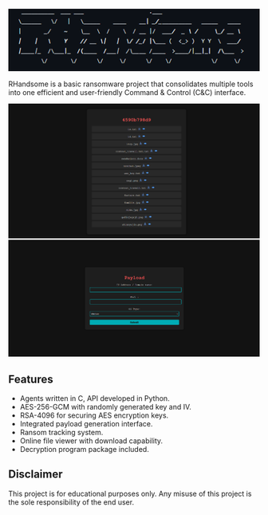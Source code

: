 ![RHandsome_logo](https://raw.githubusercontent.com/Goenae/RHandsome/refs/heads/master/screenshots/logo.PNG?token=GHSAT0AAAAAAC7NUKM6D7HAHJ7DTHKHHPKCZ55ANIA)

RHandsome is a basic ransomware project that consolidates multiple tools into one efficient and user-friendly Command & Control (C&C) interface.

![Files](https://raw.githubusercontent.com/Goenae/RHandsome/refs/heads/master/screenshots/file_listing.png?token=GHSAT0AAAAAAC7NUKM7WPKSFHISRIXAB5IUZ55AO4Q)
![Payload_generation](https://raw.githubusercontent.com/Goenae/RHandsome/refs/heads/master/screenshots/payload_generation.png?token=GHSAT0AAAAAAC7NUKM7LRDTUEJZXFX7VHN4Z55AP5Q)

## Features
- Agents written in C, API developed in Python.
- AES-256-GCM with randomly generated key and IV.
- RSA-4096 for securing AES encryption keys.
- Integrated payload generation interface.
- Ransom tracking system.
- Online file viewer with download capability.
- Decryption program package included.

## Disclaimer
This project is for educational purposes only. Any misuse of this project is the sole responsibility of the end user.
